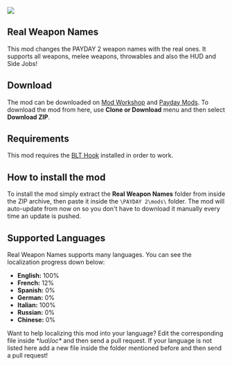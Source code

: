 ![](https://puu.sh/vS8qA.png)

## Real Weapon Names
This mod changes the PAYDAY 2 weapon names with the real ones. It supports all weapons, melee weapons, throwables and also the HUD and Side Jobs!

## Download
The mod can be downloaded on [Mod Workshop](https://modworkshop.net/mydownloads.php?action=view_down&did=19958) and [Payday Mods](http://paydaymods.com/mods/487/real_weapon_names).
To download the mod from here, use **Clone or Download** menu and then select **Download ZIP**.

## Requirements
This mod requires the [BLT Hook](http://paydaymods.com/download/) installed in order to work.

## How to install the mod
To install the mod simply extract the **Real Weapon Names** folder from inside the ZIP archive, then paste it inside the `\PAYDAY 2\mods\` folder. The mod will auto-update from now on so you don't have to download it manually every time an update is pushed.

## Supported Languages
Real Weapon Names supports many languages. You can see the localization progress down below:

 - **English:** 100%
 - **French:** 12%
 - **Spanish:** 0%
 - **German:** 0%
 - **Italian:** 100%
 - **Russian:** 0%
 - **Chinese:** 0%

Want to help localizing this mod into your language? Edit the corresponding file inside **lua\loc\** and then send a pull request. If your language is not listed here add a new file inside the folder mentioned before and then send a pull request!
